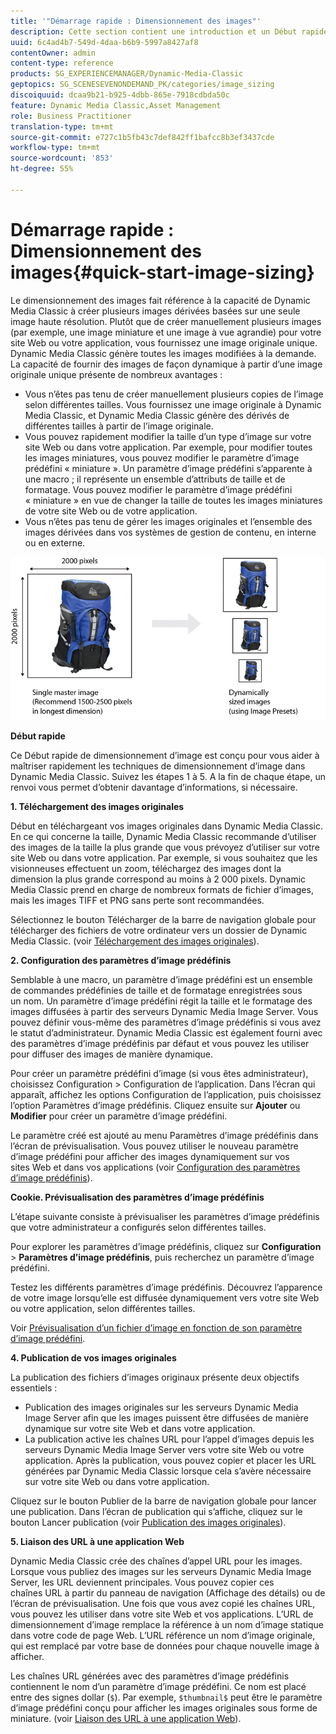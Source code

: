 ```yaml
---
title: '"Démarrage rapide : Dimensionnement des images"'
description: Cette section contient une introduction et un Début rapide au dimensionnement des images pour vous aider à maîtriser rapidement les techniques de dimensionnement des images.
uuid: 6c4ad4b7-549d-4daa-b6b9-5997a8427af8
contentOwner: admin
content-type: reference
products: SG_EXPERIENCEMANAGER/Dynamic-Media-Classic
geptopics: SG_SCENESEVENONDEMAND_PK/categories/image_sizing
discoiquuid: dcaa9b21-b925-4dbb-865e-7918cdbda50c
feature: Dynamic Media Classic,Asset Management
role: Business Practitioner
translation-type: tm+mt
source-git-commit: e727c1b5fb43c7def842ff1bafcc8b3ef3437cde
workflow-type: tm+mt
source-wordcount: '853'
ht-degree: 55%

---
```



# Démarrage rapide : Dimensionnement des images{#quick-start-image-sizing}

Le dimensionnement des images fait référence à la capacité de Dynamic Media Classic à créer plusieurs images dérivées basées sur une seule image haute résolution. Plutôt que de créer manuellement plusieurs images (par exemple, une image miniature et une image à vue agrandie) pour votre site Web ou votre application, vous fournissez une image originale unique. Dynamic Media Classic génère toutes les images modifiées à la demande. La capacité de fournir des images de façon dynamique à partir d’une image originale unique présente de nombreux avantages :

* Vous n’êtes pas tenu de créer manuellement plusieurs copies de l’image selon différentes tailles. Vous fournissez une image originale à Dynamic Media Classic, et Dynamic Media Classic génère des dérivés de différentes tailles à partir de l’image originale.
* Vous pouvez rapidement modifier la taille d’un type d’image sur votre site Web ou dans votre application. Par exemple, pour modifier toutes les images miniatures, vous pouvez modifier le paramètre d’image prédéfini « miniature ». Un paramètre d’image prédéfini s’apparente à une macro ; il représente un ensemble d’attributs de taille et de formatage. Vous pouvez modifier le paramètre d’image prédéfini « miniature » en vue de changer la taille de toutes les images miniatures de votre site Web ou de votre application.
* Vous n’êtes pas tenu de gérer les images originales et l’ensemble des images dérivées dans vos systèmes de gestion de contenu, en interne ou en externe.

![Vous pouvez créer plusieurs images dérivées de tailles différentes à partir du même fichier original haute résolution.](/help/assets/is_derivative_sizes_popup.png)

**Début rapide**

Ce Début rapide de dimensionnement d’image est conçu pour vous aider à maîtriser rapidement les techniques de dimensionnement d’image dans Dynamic Media Classic. Suivez les étapes 1 à 5. A la fin de chaque étape, un renvoi vous permet d’obtenir davantage d’informations, si nécessaire.

**1. Téléchargement des images originales**

Début en téléchargeant vos images originales dans Dynamic Media Classic. En ce qui concerne la taille, Dynamic Media Classic recommande d’utiliser des images de la taille la plus grande que vous prévoyez d’utiliser sur votre site Web ou dans votre application. Par exemple, si vous souhaitez que les visionneuses effectuent un zoom, téléchargez des images dont la dimension la plus grande correspond au moins à 2 000 pixels. Dynamic Media Classic prend en charge de nombreux formats de fichier d’images, mais les images TIFF et PNG sans perte sont recommandées.

Sélectionnez le bouton Télécharger de la barre de navigation globale pour télécharger des fichiers de votre ordinateur vers un dossier de Dynamic Media Classic. (voir [Téléchargement des images originales](uploading-master-images.md#uploading_master_images)).

**2. Configuration des paramètres d’image prédéfinis**

Semblable à une macro, un paramètre d’image prédéfini est un ensemble de commandes prédéfinies de taille et de formatage enregistrées sous un nom. Un paramètre d’image prédéfini régit la taille et le formatage des images diffusées à partir des serveurs Dynamic Media Image Server. Vous pouvez définir vous-même des paramètres d’image prédéfinis si vous avez le statut d’administrateur. Dynamic Media Classic est également fourni avec des paramètres d’image prédéfinis par défaut et vous pouvez les utiliser pour diffuser des images de manière dynamique.

Pour créer un paramètre prédéfini d’image (si vous êtes administrateur), choisissez Configuration > Configuration de l’application. Dans l’écran qui apparaît, affichez les options Configuration de l’application, puis choisissez l’option Paramètres d’image prédéfinis. Cliquez ensuite sur **Ajouter** ou **Modifier** pour créer un paramètre d’image prédéfini.

Le paramètre créé est ajouté au menu Paramètres d’image prédéfinis dans l’écran de prévisualisation. Vous pouvez utiliser le nouveau paramètre d’image prédéfini pour afficher des images dynamiquement sur vos sites Web et dans vos applications (voir [Configuration des paramètres d’image prédéfinis](setting-image-presets.md#setting_up_image_presets)).

**Cookie. Prévisualisation des paramètres d’image prédéfinis**

L’étape suivante consiste à prévisualiser les paramètres d’image prédéfinis que votre administrateur a configurés selon différentes tailles.

Pour explorer les paramètres d’image prédéfinis, cliquez sur **Configuration** > **Paramètres d’image prédéfinis**, puis recherchez un paramètre d’image prédéfini.

Testez les différents paramètres d’image prédéfinis. Découvrez l’apparence de votre image lorsqu’elle est diffusée dynamiquement vers votre site Web ou votre application, selon différentes tailles.

Voir [Prévisualisation d’un fichier d’image en fonction de son paramètre d’image prédéfini](previewing-asset.md#previewing_an_image_asset_based_on_its_image_preset).

**4. Publication de vos images originales**

La publication des fichiers d’images originaux présente deux objectifs essentiels :

* Publication des images originales sur les serveurs Dynamic Media Image Server afin que les images puissent être diffusées de manière dynamique sur votre site Web et dans votre application.
* La publication active les chaînes URL pour l’appel d’images depuis les serveurs Dynamic Media Image Server vers votre site Web ou votre application. Après la publication, vous pouvez copier et placer les URL générées par Dynamic Media Classic lorsque cela s’avère nécessaire sur votre site Web ou dans votre application.

Cliquez sur le bouton Publier de la barre de navigation globale pour lancer une publication. Dans l’écran de publication qui s’affiche, cliquez sur le bouton Lancer publication (voir [Publication des images originales](publishing-master-images.md#publishing_master_images)).

**5. Liaison des URL à une application Web**

Dynamic Media Classic crée des chaînes d’appel URL pour les images. Lorsque vous publiez des images sur les serveurs Dynamic Media Image Server, les URL deviennent principales. Vous pouvez copier ces chaînes URL à partir du panneau de navigation (Affichage des détails) ou de l’écran de prévisualisation. Une fois que vous avez copié les chaînes URL, vous pouvez les utiliser dans votre site Web et vos applications. L’URL de dimensionnement d’image remplace la référence à un nom d’image statique dans votre code de page Web. L’URL référence un nom d’image originale, qui est remplacé par votre base de données pour chaque nouvelle image à afficher.

Les chaînes URL générées avec des paramètres d’image prédéfinis contiennent le nom d’un paramètre d’image prédéfini. Ce nom est placé entre des signes dollar (`$`). Par exemple, `$thumbnail$` peut être le paramètre d’image prédéfini conçu pour afficher les images originales sous forme de miniature. (voir [Liaison des URL à une application Web](linking-urls-web-application.md#linking_urls_to_your_web_application)).
